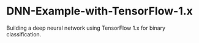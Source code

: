 # DNN-Example-with-TensorFlow-1.x
Building a deep neural network using TensorFlow 1.x for binary classification.
